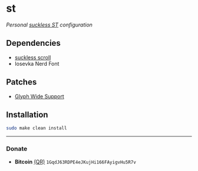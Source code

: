 # st
*Personal [suckless ST](https://st.suckless.org/) configuration*

## Dependencies
- [suckless scroll](https://tools.suckless.org/scroll)
- Iosevka Nerd Font

## Patches
- [Glyph Wide Support](https://st.suckless.org/patches/glyph_wide_support/st-glyph-wide-support-20220411-ef05519.diff)

## Installation
```bash
sudo make clean install
```

---

### Donate
- **Bitcoin** [(QR)](https://raw.githubusercontent.com/javiorfo/img/master/crypto/bitcoin.png)  `1GqdJ63RDPE4eJKujHi166FAyigvHu5R7v`
